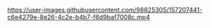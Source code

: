 


https://user-images.githubusercontent.com/98825305/157207441-c6e4279e-8e26-4c2e-b4b7-f6d9baf7008c.mp4

